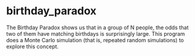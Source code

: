 # birthday_paradox

The Birthday Paradox shows us that in a group of N people, the odds that two of them have matching birthdays is surprisingly large.
This program does a Monte Carlo simulation (that is, repeated random simulations) to explore this concept.
